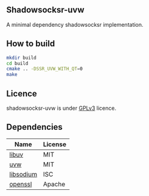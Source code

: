 ## Shadowsocksr-uvw

A minimal dependency shadowsocksr implementation.


## How to build

````bash
mkdir build
cd build
cmake .. -DSSR_UVW_WITH_QT=0
make
````



## Licence

shadowsocksr-uvw is under [GPLv3](LICENSE) licence.

## Dependencies


| Name                   | License        |
| ---------------------- | -------------- |
| [libuv](https://github.com/libuv/libuv)   | MIT |
| [uvw](https://github.com/skypjack/uvw) | MIT|
| [libsodium](https://libsodium.org) | ISC |
| [openssl](https://www.openssl.org/)| Apache|